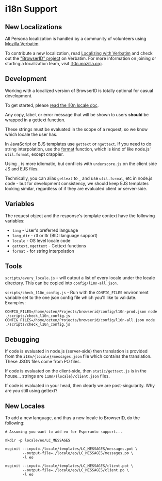 <!-- This Source Code Form is subject to the terms of the Mozilla Public
   - License, v. 2.0. If a copy of the MPL was not distributed with this
   - file, You can obtain one at http://mozilla.org/MPL/2.0/. -->

# i18n Support

## New Localizations

All Persona localization is handled by a community of volunteers using [Mozilla Verbatim](https://localize.mozilla.org/).

To contribute a new localization, read [Localizing with Verbatim](https://developer.mozilla.org/en-US/docs/Localizing_with_Verbatim) and check out the ["BrowserID" project](https://localize.mozilla.org/projects/browserid/) on Verbatim. For more information on joining or starting a localization team, visit [l10n.mozilla.org](https://l10n.mozilla.org/).

## Development

Working with a localized version of BrowserID is totally optional for
casual development.

To get started, please [read the l10n locale doc](http://svn.mozilla.org/projects/l10n-misc/trunk/browserid/README).

Any copy, label, or error message that will be shown to users **should** be wrapped in a gettext function.

These strings must be evaluated in the scope of a request, so we know which locale the user has.

In JavaScript or EJS templates use `gettext` or `ngettext`. If you need to do string interpolation, use the
[format](../lib/i18n.js) function, which is kind of like node.js' `util.format`, except crappier.

Using `_` is more idiomatic, but conflicts with `underscore.js` on the client side JS and EJS files.

Technically, you can alias `gettext` to `_` and use `util.format`, etc in node.js code - but for development consistency,
we should keep EJS templates looking similar, regardless of if they are evaluated client or server-side.

## Variables

The request object and the response's template context have the following variables:

 * `lang` - User's preferred language
 * `lang_dir` - rtl or ltr (BIDI language support)
 * `locale` - OS level locale code
 * `gettext`, `ngettext` - Gettext functions
 * `format` - for string interpolation

## Tools

``scripts/every_locale.js`` - will output a list of every locale under the locale directory. This can
be copied into ``config/l10n-all.json``.

``scripts/check_l10n_config.js`` - Run with the ``CONFIG_FILES`` environment variable set to the one json
config file which you'll like to validate. Examples:

    CONFIG_FILES=/home/ozten/Projects/browserid/config/l10n-prod.json node ./scripts/check_l10n_config.js
    CONFIG_FILES=/home/ozten/Projects/browserid/config/l10n-all.json node ./scripts/check_l10n_config.js

## Debugging

If code is evaluated in node.js (server-side) then translation is provided from the
`i18n/{locale}/messages.json` file which contains the translation. These JSON files come
from PO files.

If code is evaluated on the client-side, then `static/gettext.js` is in
the house... strings are `i18n/{locale}/client.json` files.

If code is evaluated in your head, then clearly we are post-singularity. Why are you
still using gettext?

## New Locales

To add a new language, and thus a new locale to BrowserID, do the following:

    # Assuming you want to add eo for Esperanto support...

    mkdir -p locale/eo/LC_MESSAGES

    msginit --input=./locale/templates/LC_MESSAGES/messages.pot \
            --output-file=./locale/eo/LC_MESSAGES/messages.po \
            -l eo

    msginit --input=./locale/templates/LC_MESSAGES/client.pot \
            --output-file=./locale/eo/LC_MESSAGES/client.po \
            -l eo
